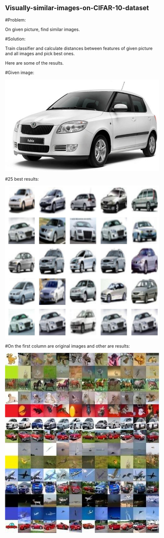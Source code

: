 ## Visually-similar-images-on-CIFAR-10-dataset
#Problem:

On given picture, find similar images.

#Solution:

Train classifier and calculate distances between features of given picture and all images and pick best ones.

Here are some of the results. 

#Given image: 

![alt text](https://github.com/IvanZidov/Visually-similar-images-on-CIFAR-10-dataset/blob/master/skoda.jpg)

#25 best results:

![alt text](https://github.com/IvanZidov/Visually-similar-images-on-CIFAR-10-dataset/blob/master/merged.jpg)

#On the first column are original images and other are results:

![alt text](https://github.com/IvanZidov/Visually-similar-images-on-CIFAR-10-dataset/blob/master/tested.jpeg)
